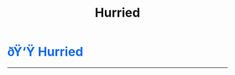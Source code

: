 ﻿---
lang: en-US
title: Hurried
prev: Fragile
next: Influenced
---
# <font color=#136cf0>ðŸ‘Ÿ <b>Hurried</b></font> <Badge text="Harmful" type="tip" vertical="middle"/>
---



